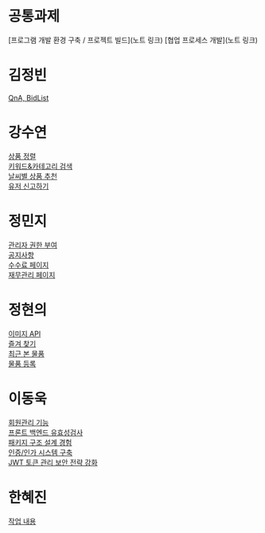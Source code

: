 # 공통과제
[프로그램 개발 환경 구축 / 프로젝트 빌드](노트 링크)
[협업 프로세스 개발](노트 링크)

# 김정빈
[QnA, BidList](하브루타/하브루타_노트_김정빈(QnA,BidList).md)

# 강수연
[상품 정렬](하브루타/하브루타_노트_강수연(상품정렬).md)<br>
[키워드&카테고리 검색](하브루타/하브루타_노트_강수연(키워드&카테고리검색).md)<br>
[날씨별 상품 추천](하브루타/하브루타_노트_강수연(날씨별상품추천).md)<br>
[유저 신고하기](하브루타/하브루타_노트_강수연(유저신고).md)

# 정민지
[관리자 권한 부여](하브루타/하브루타_노트_정민지(관리자권한부여).md)<br>
[공지사항](하브루타/하브루타_노트_정민지(공지사항).md)<br>
[수수료 페이지](하브루타/하브루타_노트_정민지(수수료페이지).md)<br>
[재무관리 페이지](하브루타/하브루타_노트_정민지(재무관리).md)

# 정현의
[이미지 API](하브루타/하브루타_노트_정현의(이미지API).md)<br>
[즐겨 찾기](하브루타/하브루타_노트_정현의(즐겨찾기).md)<br>
[최근 본 물품](하브루타/하브루타_노트_정현의(최근본상품).md)<br>
[물품 등록](하브루타/하브루타_노트_정현의(물품등록).md)

# 이동욱
[회원관리 기능](하브루타/하브루타_노트_이동욱(회원_관리_기능_고도화).md)<br>
[프론트 백엔드 유효성검사](하브루타/하브루타_노트_이동욱(프론트_백엔드_유효성_검사_강화).md)<br>
[패키지 구조 설계 경험](하브루타/하브루타_노트_이동욱(패키지_구조_유연한_설계_경험).md)<br>
[인증/인가 시스템 구축](하브루타_노트_이동욱(인증_인가_시스템_구축))<br>
[JWT 토큰 관리 보안 전략 강화](하브루타/하브루타_노트_이동욱(JWT_토큰_관리_및_보안_전략_강화).md)

# 한혜진
[작업 내용](하브루타/하브루타_노트_한혜진.md)
